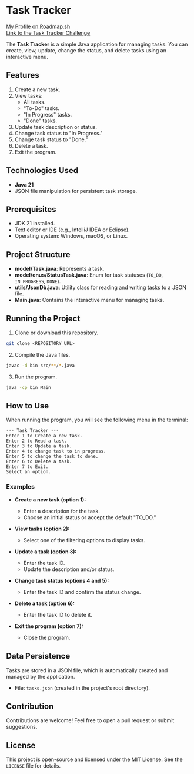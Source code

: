 # Task Tracker

[My Profile on Roadmap.sh](https://roadmap.sh/u/andrelcnunes)  
[Link to the Task Tracker Challenge](https://roadmap.sh/projects/task-tracker)

The **Task Tracker** is a simple Java application for managing tasks. You can create, view, update, change the status, and delete tasks using an interactive menu.

## Features

1. Create a new task.
2. View tasks:
   - All tasks.
   - "To-Do" tasks.
   - "In Progress" tasks.
   - "Done" tasks.
3. Update task description or status.
4. Change task status to "In Progress."
5. Change task status to "Done."
6. Delete a task.
7. Exit the program.

## Technologies Used

- **Java 21**
- JSON file manipulation for persistent task storage.

## Prerequisites

- JDK 21 installed.
- Text editor or IDE (e.g., IntelliJ IDEA or Eclipse).
- Operating system: Windows, macOS, or Linux.

## Project Structure

- **model/Task.java**: Represents a task.
- **model/enus/StatusTask.java**: Enum for task statuses (`TO_DO`, `IN_PROGRESS`, `DONE`).
- **utils/JsonDb.java**: Utility class for reading and writing tasks to a JSON file.
- **Main.java**: Contains the interactive menu for managing tasks.

## Running the Project

1. Clone or download this repository.

```bash
git clone <REPOSITORY_URL>
```

2. Compile the Java files.

```bash
javac -d bin src/**/*.java
```

3. Run the program.

```bash
java -cp bin Main
```

## How to Use

When running the program, you will see the following menu in the terminal:

```
--- Task Tracker ---
Enter 1 to Create a new task.
Enter 2 to Read a task.
Enter 3 to Update a task.
Enter 4 to change task to in progress.
Enter 5 to change the task to done.
Enter 6 to Delete a task.
Enter 7 to Exit.
Select an option.
```

### Examples

- **Create a new task (option 1):**
  - Enter a description for the task.
  - Choose an initial status or accept the default "TO_DO."

- **View tasks (option 2):**
  - Select one of the filtering options to display tasks.

- **Update a task (option 3):**
  - Enter the task ID.
  - Update the description and/or status.

- **Change task status (options 4 and 5):**
  - Enter the task ID and confirm the status change.

- **Delete a task (option 6):**
  - Enter the task ID to delete it.

- **Exit the program (option 7):**
  - Close the program.

## Data Persistence

Tasks are stored in a JSON file, which is automatically created and managed by the application.

- File: `tasks.json` (created in the project's root directory).

## Contribution

Contributions are welcome! Feel free to open a pull request or submit suggestions.

## License

This project is open-source and licensed under the MIT License. See the `LICENSE` file for details.